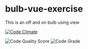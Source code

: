 # bulb-vue-exercise
This is an off and on bulb using view

[![Code Climate](https://codeclimate.com/github/cloudfoundry/membrane.png)](https://codeclimate.com/github/cloudfoundry/membrane)

![Code Quality Score](https://www.code-inspector.com/project/29038/score/svg)
![Code Grade](https://www.code-inspector.com/project/29038/status/svg)
